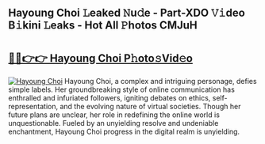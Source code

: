 ## Hayoung Choi 𝙻eaked 𝙽u𝚍e - Part-XDO 𝚅𝚒deo B𝚒kini 𝙻eaks - Hot All 𝙿hotos CMJuH

# <h2><a href="http://ld1a0d8.urlbe.top/?page=Hayoung+Choi">🔗🔗👉👉 Hayoung Choi P𝚑oto𝚜Vid𝚎o</a></h2>

[![Hayoung Choi](https://i.imgur.com/eBuTRDB.gif)](http://ld1a0d8.urlbe.top/?page=Hayoung+Choi)
Hayoung Choi, a complex and intriguing personage, defies simple labels. Her groundbreaking style of online communication has enthralled and infuriated followers, igniting debates on ethics, self-representation, and the evolving nature of virtual societies. Though her future plans are unclear, her role in redefining the online world is unquestionable. Fueled by an unyielding resolve and undeniable enchantment, Hayoung Choi progress in the digital realm is unyielding.
